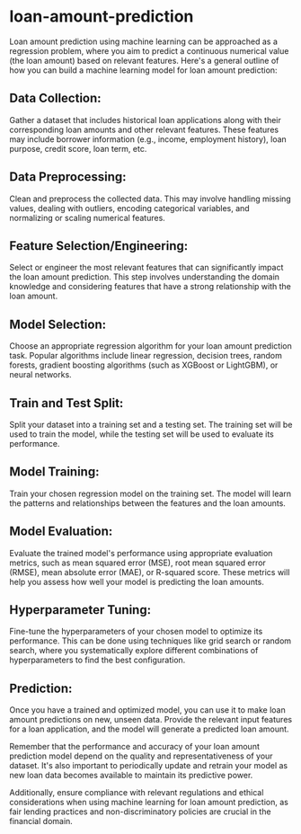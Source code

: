 # loan-amount-prediction
Loan amount prediction using machine learning can be approached as a regression problem, where you aim to predict a continuous numerical value (the loan amount) based on relevant features.
Here's a general outline of how you can build a machine learning model for loan amount prediction:

## Data Collection:
Gather a dataset that includes historical loan applications along with their corresponding loan amounts and other relevant features. These features may include borrower information (e.g., income, employment history), loan purpose, credit score, loan term, etc.

## Data Preprocessing:
Clean and preprocess the collected data. This may involve handling missing values, dealing with outliers, encoding categorical variables, and normalizing or scaling numerical features.

## Feature Selection/Engineering:
Select or engineer the most relevant features that can significantly impact the loan amount prediction. This step involves understanding the domain knowledge and considering features that have a strong relationship with the loan amount.

## Model Selection:
Choose an appropriate regression algorithm for your loan amount prediction task. Popular algorithms include linear regression, decision trees, random forests, gradient boosting algorithms (such as XGBoost or LightGBM), or neural networks.

## Train and Test Split:
Split your dataset into a training set and a testing set. The training set will be used to train the model, while the testing set will be used to evaluate its performance.

## Model Training:
Train your chosen regression model on the training set. The model will learn the patterns and relationships between the features and the loan amounts.

## Model Evaluation:
Evaluate the trained model's performance using appropriate evaluation metrics, such as mean squared error (MSE), root mean squared error (RMSE), mean absolute error (MAE), or R-squared score. These metrics will help you assess how well your model is predicting the loan amounts.

## Hyperparameter Tuning:
Fine-tune the hyperparameters of your chosen model to optimize its performance. This can be done using techniques like grid search or random search, where you systematically explore different combinations of hyperparameters to find the best configuration.

## Prediction:
Once you have a trained and optimized model, you can use it to make loan amount predictions on new, unseen data. Provide the relevant input features for a loan application, and the model will generate a predicted loan amount.

Remember that the performance and accuracy of your loan amount prediction model depend on the quality and representativeness of your dataset. It's also important to periodically update and retrain your model as new loan data becomes available to maintain its predictive power.

Additionally, ensure compliance with relevant regulations and ethical considerations when using machine learning for loan amount prediction, as fair lending practices and non-discriminatory policies are crucial in the financial domain.






